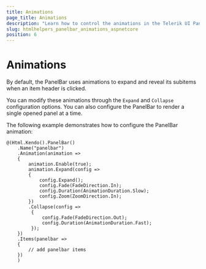 ```yaml
---
title: Animations
page_title: Animations
description: "Learn how to control the animations in the Telerik UI PanelBar component for {{ site.framework }}."
slug: htmlhelpers_panelbar_animations_aspnetcore
position: 6
---
```


# Animations

By default, the PanelBar uses animations to expand and reveal its subitems when an item header is clicked.

You can modify these animations through the `Expand` and `Collapse` configuration options. You can also configure the PanelBar to render a single opened panel at a time.

The following example demonstrates how to configure the PanelBar animation:

```HtmlHelper
@(Html.Kendo().PanelBar()
    .Name("panelbar")
    .Animation(animation =>
    {
        animation.Enable(true);
        animation.Expand(config =>
        {
            config.Expand();
            config.Fade(FadeDirection.In);
            config.Duration(AnimationDuration.Slow);
            config.Zoom(ZoomDirection.In);
        })
        .Collapse(config =>
         {
             config.Fade(FadeDirection.Out);
             config.Duration(AnimationDuration.Fast);
         });
    })
    .Items(panelbar =>
    {
        // add panelbar items
    })
    )
```
